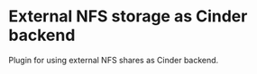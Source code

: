 External NFS storage as Cinder backend 
======================================

Plugin for using external NFS shares as Cinder backend.
